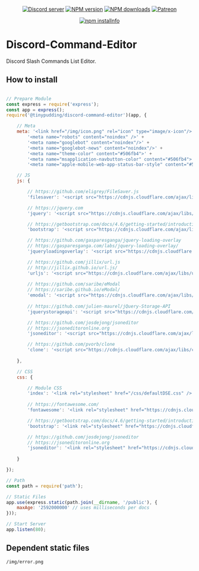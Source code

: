 <div align="center">
<p>
    <a href="https://discord.gg/TgHdvJd"><img src="https://img.shields.io/discord/413193536188579841?color=7289da&logo=discord&logoColor=white" alt="Discord server" /></a>
    <a href="https://www.npmjs.com/package/@tinypudding/discord-command-editor"><img src="https://img.shields.io/npm/v/@tinypudding/discord-command-editor.svg?maxAge=3600" alt="NPM version" /></a>
    <a href="https://www.npmjs.com/package/@tinypudding/discord-command-editor"><img src="https://img.shields.io/npm/dt/@tinypudding/discord-command-editor.svg?maxAge=3600" alt="NPM downloads" /></a>
    <a href="https://www.patreon.com/JasminDreasond"><img src="https://img.shields.io/badge/donate-patreon-F96854.svg" alt="Patreon" /></a>
</p>
<p>
    <a href="https://nodei.co/npm/@tinypudding/discord-command-editor/"><img src="https://nodei.co/npm/@tinypudding/discord-command-editor.png?downloads=true&stars=true" alt="npm installnfo" /></a>
</p>
</div>

# Discord-Command-Editor
Discord Slash Commands List Editor.

## How to install

```js

// Prepare Module
const express = require('express');
const app = express();
require('@tinypudding/discord-command-editor')(app, {

    // Meta
    meta: '<link href="/img/icon.png" rel="icon" type="image/x-icon"/>' +
        '<meta name="robots" content="noindex" />' +
        '<meta name="googlebot" content="noindex"/>' +
        '<meta name="googlebot-news" content="noindex"/>' +
        '<meta name="theme-color" content="#506fb4">' +
        '<meta name="msapplication-navbutton-color" content="#506fb4">' +
        '<meta name="apple-mobile-web-app-status-bar-style" content="#506fb4">',

    // JS
    js: {

        // https://github.com/eligrey/FileSaver.js
        'filesaver': '<script src="https://cdnjs.cloudflare.com/ajax/libs/FileSaver.js/2.0.5/FileSaver.min.js" integrity="sha512-Qlv6VSKh1gDKGoJbnyA5RMXYcvnpIqhO++MhIM2fStMcGT9i2T//tSwYFlcyoRRDcDZ+TYHpH8azBBCyhpSeqw==" crossorigin="anonymous"></script>',

        // https://jquery.com
        'jquery': '<script src="https://cdnjs.cloudflare.com/ajax/libs/jquery/2.2.4/jquery.min.js" integrity="sha512-DUC8yqWf7ez3JD1jszxCWSVB0DMP78eOyBpMa5aJki1bIRARykviOuImIczkxlj1KhVSyS16w2FSQetkD4UU2w==" crossorigin="anonymous"></script>',

        // https://getbootstrap.com/docs/4.6/getting-started/introduction/
        'bootstrap': '<script src="https://cdnjs.cloudflare.com/ajax/libs/twitter-bootstrap/4.6.0/js/bootstrap.bundle.min.js" integrity="sha512-wV7Yj1alIZDqZFCUQJy85VN+qvEIly93fIQAN7iqDFCPEucLCeNFz4r35FCo9s6WrpdDQPi80xbljXB8Bjtvcg==" crossorigin="anonymous"></script>',

        // https://github.com/gasparesganga/jquery-loading-overlay
        // https://gasparesganga.com/labs/jquery-loading-overlay/
        'jqueryloadingoverlay': '<script src="https://cdnjs.cloudflare.com/ajax/libs/jquery-loading-overlay/2.1.7/loadingoverlay.min.js" integrity="sha512-hktawXAt9BdIaDoaO9DlLp6LYhbHMi5A36LcXQeHgVKUH6kJMOQsAtIw2kmQ9RERDpnSTlafajo6USh9JUXckw==" crossorigin="anonymous"></script>',

        // https://github.com/jillix/url.js
        // http://jillix.github.io/url.js/
        'urljs': '<script src="https://cdnjs.cloudflare.com/ajax/libs/urljs/2.5.0/url.min.js" integrity="sha512-quDzRasixBjD7wB9uvc/ApSn9ShS9ERqFrGR214jf0FUjomXQ7wtSxq0w2LZAvHKCC6myJNamVQBKt4tSeNEJQ==" crossorigin="anonymous"></script>',
        
        // https://github.com/saribe/eModal
        // https://saribe.github.io/eModal/
        'emodal': '<script src="https://cdnjs.cloudflare.com/ajax/libs/eModal/1.2.69/eModal.min.js" integrity="sha512-OO21WN3HthMwsteuxEKk1SNo7XYJedW7Nyy0BO98nCYLRU57jP7seInkztBrs7Ub236jqe18Gw2/x4AbNsJ2/w==" crossorigin="anonymous"></script>',
        
        // https://github.com/julien-maurel/jQuery-Storage-API
        'jquerystorageapi': '<script src="https://cdnjs.cloudflare.com/ajax/libs/jquery-storage-api/1.9.4/jquery.storageapi.min.js" integrity="sha512-rZXftKfJtDmBFPfxFYFjwGM3QadaGJCrOpdaOh3JPkk2wJXSghhUa7bn9CCn7R/UPW29aMuWY0JDnbZEiUYxgQ==" crossorigin="anonymous"></script>',

        // https://github.com/josdejong/jsoneditor
        // https://jsoneditoronline.org
        'jsoneditor': '<script src="https://cdnjs.cloudflare.com/ajax/libs/jsoneditor/5.28.2/jsoneditor.min.js" integrity="sha512-bfsUyGahu9QXboUnOAGfGubz8AMLY10PIavnh2q7lc/M5HhR3NOXYqFVTCMS9TcfZqQihbiibdVTtC3woU7gmQ==" crossorigin="anonymous"></script>',

        // https://github.com/pvorb/clone
        'clone': '<script src="https://cdnjs.cloudflare.com/ajax/libs/clone/1.0.4/clone.min.js" integrity="sha512-DnAb1jKHBEwQiL3WNROTHx15qqHPjb5APGfUFopcXO4gjk4T/vGNwLbffnfwFYfle/cCQ1x/fi5u5qsJmKrPAA==" crossorigin="anonymous"></script>',
    
    },

    // CSS
    css: {

        // Module CSS
        'index': '<link rel="stylesheet" href="/css/defaultDSE.css" />',
            
        // https://fontawesome.com/
        'fontawesome': '<link rel="stylesheet" href="https://cdnjs.cloudflare.com/ajax/libs/font-awesome/5.15.2/css/all.min.css" integrity="sha512-HK5fgLBL+xu6dm/Ii3z4xhlSUyZgTT9tuc/hSrtw6uzJOvgRr2a9jyxxT1ely+B+xFAmJKVSTbpM/CuL7qxO8w==" crossorigin="anonymous"/>',

        // https://getbootstrap.com/docs/4.6/getting-started/introduction/
        'bootstrap': '<link rel="stylesheet" href="https://cdnjs.cloudflare.com/ajax/libs/twitter-bootstrap/4.6.0/css/bootstrap.min.css" integrity="sha512-P5MgMn1jBN01asBgU0z60Qk4QxiXo86+wlFahKrsQf37c9cro517WzVSPPV1tDKzhku2iJ2FVgL67wG03SGnNA==" crossorigin="anonymous"/>',

        // https://github.com/josdejong/jsoneditor
        // https://jsoneditoronline.org 
        'jsoneditor': '<link rel="stylesheet" href="https://cdnjs.cloudflare.com/ajax/libs/jsoneditor/5.28.2/jsoneditor.min.css" integrity="sha512-EBuVURdzGGQq+s6e9pCbguXC9AUnSV+jlW4UWpJ4cgcZmzOLJ9EpirGdooRWyfx0IolJ+Er+D7C9QnfoQVw9+w==" crossorigin="anonymous" />',
    
    }

});

// Path
const path = require('path');

// Static Files
app.use(express.static(path.join(__dirname, '/public'), {
    maxAge: '2592000000' // uses milliseconds per docs
}));

// Start Server
app.listen(80);

```

## Dependent static files
```
/img/error.png
```